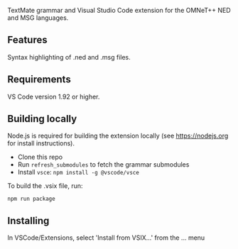 TextMate grammar and Visual Studio Code extension for the OMNeT++ NED and MSG languages.

## Features

Syntax highlighting of .ned and .msg files.

## Requirements

VS Code version 1.92 or higher.

## Building locally

Node.js is required for building the extension locally (see https://nodejs.org for install instructions). 

- Clone this repo
- Run `refresh_submodules` to fetch the grammar submodules
- Install `vsce`: `npm install -g @vscode/vsce`

To build the .vsix file, run:

`npm run package`

## Installing

In VSCode/Extensions, select 'Install from VSIX...' from the ... menu
